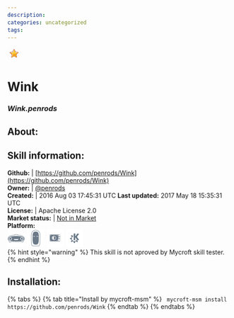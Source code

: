 ```yaml
--- 
description: 
categories: uncategorized   
tags:   
---
```


![](../.gitbook/assets/star.png)  
# Wink  
### _Wink.penrods_  
## About:  


## Skill information:  
**Github:** | [https://github.com/penrods/Wink](https://github.com/penrods/Wink)  
**Owner:** | [@penrods](https://github.com/penrods)  
**Created:** | 2016 Aug 03 17:45:31 UTC  **Last updated:** 2017 May 18 15:35:31 UTC  
**License:** | Apache License 2.0  
**Market status:** | [Not in Market](https://market.mycroft.ai/skill/)  
**Platform:**  
 ![](../.gitbook/assets/mark-1-icon.png)  ![](../.gitbook/assets/mark-2-icon.png)  ![](../.gitbook/assets/picroft-icon.png)  ![](../.gitbook/assets/kde.png)   
{% hint style="warning" %}
This skill is not aproved by Mycroft skill tester.
{% endhint %}
    
## Installation:  
{% tabs %}
{% tab title="Install by mycroft-msm" %}
``` mycroft-msm install https://github.com/penrods/Wink```
{% endtab %}
  {% endtabs %}
  